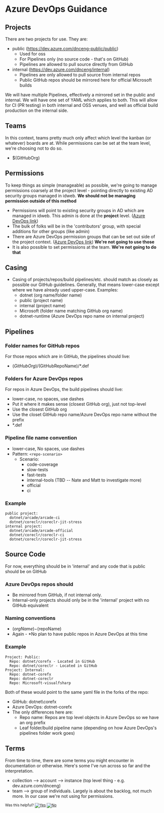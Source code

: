 # Azure DevOps Guidance

## Projects

There are two projects for use.  They are:

- public (https://dev.azure.com/dnceng-public/public)
  - Used for oss
  - For Pipelines only  (no source code - that's on GitHub)
  - Pipelines are allowed to pull source directly from GitHub
- internal  (https://dev.azure.com/dnceng/internal)
  - Pipelines are only allowed to pull source from internal repos
  - Public GitHub repos should be mirrored here for official Microsoft builds

We will have multiple Pipelines, effectively a mirrored set in the public and internal. We will have one set of YAML which applies to both. This will allow for CI (PR testing) in both internal and OSS venues, and well as official build production on the internal side.

## Teams

In this context, teams pretty much only affect which level the kanban (or whatever) boards are at.  While permissions can be set at the team level, we're choosing not to do so.

- $(GitHubOrg)

## Permissions

To keep things as simple (manageable) as possible, we're going to manage permissions coarsely at the project level - pointing directly to existing AD security groups managed in idweb.  **We should not be managing permission outside of this method**

- Permissions will point to existing security groups in AD which are managed in idweb.  This admin is done at the **project** level.  ([Azure DevOps link](https://dev.azure.com/dnceng/internal/_admin/_security))
- The bulk of folks will be in the 'contributors' group, with special additions for other groups (like admin)
- There are Azure DevOps permission groups that can be set out side of the project context. ([Azure DevOps link](https://dev.azure.com/dnceng/_admin/_security))   **We're not going to use those**
- It is also possible to set permissions at the team.  **We're not going to do that**

## Casing

- Casing of projects/repos/build pipelines/etc. should match as closely as possible our GitHub guidelines.  Generally, that means lower-case except where we have already used upper-case.  Examples:
  - dotnet (org name/folder name)
  - public (project name)
  - internal (project name)
  - Microsoft (folder name matching GitHub org name)
  - dotnet-runtime (Azure DevOps repo name on internal project)

## Pipelines

### Folder names for GitHub repos

For those repos which are in GitHub, the pipelines should live:

- $(GitHubOrg)/$(GitHubRepoName)/*.def

### Folders for Azure DevOps repos

For repos in Azure DevOps, the build pipelines should live:

- lower-case, no spaces, use dashes
- Put it where it makes sense (closest GitHub org), just not top-level
- Use the closest GitHub org
- Use the closet GitHub repo name/Azure DevOps repo name without the prefix
- *.def

### Pipeline file name convention

- lower-case, No spaces, use dashes
- Pattern: `<repo-scenario>`
  - Scenario:
    - code-coverage
    - slow-tests
    - fast-tests
    - internal-tools (TBD -- Nate and Matt to investigate more)
    - official
    - ci

### Example

```TEXT
public project:
  dotnet/arcade/arcade-ci
  dotnet/coreclr/coreclr-jit-stress
internal project:
  dotnet/arcade/arcade-official
  dotnet/coreclr/coreclr-ci
  dotnet/coreclr/coreclr-jit-stress
```

## Source Code

For now, everything should be in 'internal' and any code that is public should be on GitHub

### Azure DevOps repos should

- Be mirrored from GitHub, if not internal only.
- Internal-only projects should only be in the 'internal' project with no GitHub equivalent

### Naming conventions

- $(orgName)-$(repoName)
- Again - *No plan to have public repos in Azure DevOps at this time

### Example

```TEXT
Project: Public:
  Repo: dotnet/corefx - Located in GitHub
  Repo: dotnet/coreclr - Located in GitHub
Project: Internal:
  Repo: dotnet-corefx
  Repo: dotnet-coreclr
  Repo: Microsoft-visualfsharp
```

Both of these would point to the same yaml file in the forks of the repo:

- GitHub: dotnet\corefx
- Azure DevOps: dotnet-corefx
- The only differences here are:
  - Repo name: Repos are top level objects in Azure DevOps so we have an org prefix
  - Leaf folder/build pipeline name (depending on how Azure DevOps's pipelines folder work goes)

## Terms

From time to time, there are some terms you might encounter in documentation or otherwise.  Here's some I've run across so far and the interpretation.

- collection --> account --> instance (top level thing - e.g. dev.azure.com/dnceng)
- team --> group of individuals.  Largely is about the backlog, not much more.  In our case we're not using for permissions.


<!-- Begin Generated Content: Doc Feedback -->
<sub>Was this helpful? [![Yes](https://helix.dot.net/f/ip/5?p=Documentation%5CAzureDevOps%5CAzureDevOpsGuidance.md)](https://helix.dot.net/f/p/5?p=Documentation%5CAzureDevOps%5CAzureDevOpsGuidance.md) [![No](https://helix.dot.net/f/in)](https://helix.dot.net/f/n/5?p=Documentation%5CAzureDevOps%5CAzureDevOpsGuidance.md)</sub>
<!-- End Generated Content-->
